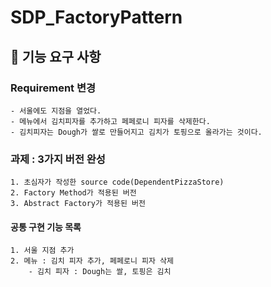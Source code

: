 # SDP_FactoryPattern
## 🚀 기능 요구 사항
### Requirement 변경
    - 서울에도 지점을 열었다.
    - 메뉴에서 김치피자를 추가하고 페페로니 피자를 삭제한다.
    - 김치피자는 Dough가 쌀로 만들어지고 김치가 토핑으로 올라가는 것이다.
### 과제 : 3가지 버전 완성
    1. 초심자가 작성한 source code(DependentPizzaStore)
    2. Factory Method가 적용된 버전
    3. Abstract Factory가 적용된 버전

####  공통 구현 기능 목록
    1. 서울 지점 추가
    2. 메뉴 : 김치 피자 추가, 페페로니 피자 삭제
        - 김치 피자 : Dough는 쌀, 토핑은 김치
